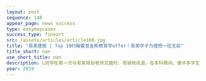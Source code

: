 ```yaml
---
layout: post
sequence: 148
appear_page: news success
type: easymaycases
success_type: fineart
src: /assets/articles/article160.jpg
title: "易美捷报 | Top 10约翰霍普金斯教育学offer！易美学子为理想一往无前"
title_short: nan
use_short_title: nan
description: L同学在第一次与易美规划老师见面时，坦诚地说道。在本科期间，像许多学生一样，迫于父母的压力，L同学选择了自己并不擅长的经济管理。随着课业负担的加重，学习难度的增加，L同学在经济专业苦苦挣扎，而本科院校的不起眼，也无法满足L同学获取更多知识的愿望。
year: 2019
---
```



